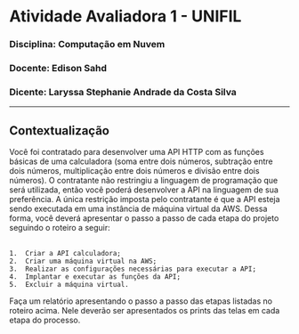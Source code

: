 # Atividade Avaliadora 1 - UNIFIL
### Disciplina: Computação em Nuvem
### Docente: Edison Sahd
### Dicente: Laryssa Stephanie Andrade da Costa Silva
---

## Contextualização 
Você foi contratado para desenvolver uma API HTTP com as funções básicas de uma calculadora (soma entre dois números, subtração entre dois números, multiplicação entre dois números e divisão entre dois números). O contratante não restringiu a linguagem de programação que será utilizada, então você poderá desenvolver a API na linguagem de sua preferência. A única restrição imposta pelo contratante é que a API esteja sendo executada em uma instância de máquina virtual da AWS. Dessa forma, você deverá apresentar o passo a passo de cada etapa do projeto seguindo o roteiro a seguir:<br><br>

    1.  Criar a API calculadora;
    2.	Criar uma máquina virtual na AWS;
    3.	Realizar as configurações necessárias para executar a API;
    4.	Implantar e executar as funções da API;
    5.	Excluir a máquina virtual.

 Faça um relatório apresentando o passo a passo das etapas listadas no roteiro acima. Nele deverão ser apresentados os prints das telas em cada etapa do processo.
